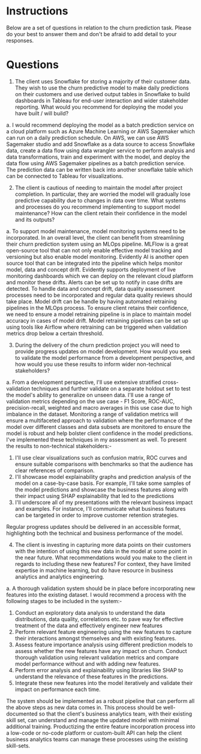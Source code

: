 
# Instructions

Below are a set of questions in relation to the churn prediction task. Please do your best to answer them and don't be afraid to add detail to your responses.

# Questions

1. The client uses Snowflake for storing a majority of their customer data. They wish to use the churn predictive model to make daily predictions on their customers and use derived output tables in Snowflake to build dashboards in Tableau for end-user interaction and wider stakeholder reporting. What would you recommend for deploying the model you have built / will build?

a. I would recommend deploying the model as a batch prediction service on a cloud platform such as Azure Machine Learning or AWS Sagemaker which can run on a daily prediction schedule. On AWS, we can use AWS Sagemaker studio and add Snowflake as a data source to access Snowflake data, create a data flow using data wrangler service to perform analysis and data transformations, train and experiment with the model, and deploy the data flow using AWS Sagemaker pipelines as a batch prediction service. The prediction data can be written back into another snowflake table which can be connected to Tableau for visualizations.

2. The client is cautious of needing to maintain the model after project completion. In particular, they are worried the model will gradually lose predictive capability due to changes in data over time. What systems and processes do you recommend implementing to support model maintenance? How can the client retain their confidence in the model and its outputs?

a. To support model maintenance, model monitoring systems need to be incorporated. In an overall level, the client can benefit from streamlining their churn prediction system using an MLOps pipeline.  MLFlow is a great open-source tool that can not only enable effective model tracking and versioning but also enable model monitoring. Evidently AI is another open source tool that can be integrated into the pipeline which helps monitor model, data and concept drift. Evidently supports deployment of live monitoring dashboards which we can deploy on the relevant cloud platform and monitor these drifts. Alerts can be set up to notify in case drifts are detected. To handle data and concept drift, data quality assessment processes need to be incorporated and regular data quality reviews should take place. Model drift can be handle by having automated retraining pipelines in the MLOps process.
To ensure client retains their confidence, we need to ensure a model retraining pipeline is in place to maintain model accuracy in cases of model drift. Model retraining pipelines can be set up using tools like Airflow where retraining can be triggered when validation metrics drop below a certain threshold.


3. During the delivery of the churn prediction project you will need to provide progress updates on model development. How would you seek to validate the model performance from a development perspective, and how would you use these results to inform wider non-technical stakeholders?

a. From a development perspective, I'll use extensive stratified cross-validation techniques and further validate on a separate holdout set to test the model's ability to generalize on unseen data. I'll use a range of validation metrics depending on the use case - F1 Score, ROC-AUC, precision-recall, weighted and macro averages in this use case due to high imbalance in the dataset. Monitoring a range of validation metrics will ensure a multifaceted approach to validation where the performance of the model over different classes and data subsets are monitored to ensure the model is robust and help bolster client confidence in the model predictions. I've implemented these techniques in my assessment as well. 
To present the results to non-technical stakeholders:-
1.  I'll use clear visualizations such as confusion matrix, ROC curves and ensure suitable comparisons with benchmarks so that the audience has clear references of comparison. 
2. I'll showcase model explainability graphs and prediction analysis of the model on a case-by-case basis. For example, I'll take some samples of the model predictions and showcase the business features along with their impact using SHAP explainability that led to the predictions
3. I'll underscore all of my presentations with the relevant business impact and examples. For instance, I'll communicate what business features can be targeted in order to improve customer retention strategies. 

Regular progress updates should be delivered in an accessible format, highlighting both the technical and business performance of the model.

4. The client is investing in capturing more data points on their customers with the intention of using this new data in the model at some point in the near future. What recommendations would you make to the client in regards to including these new features? For context, they have limited expertise in machine learning, but do have resource in business analytics and analytics engineering.

a. A thorough validation system should be in place before incorporating new features into the existing dataset. I would recommend a process with the following stages to be included in the system:-
1. Conduct an exploratory data analysis to understand the data distributions, data quality, correlations etc. to pave way for effective treatment of the data and effectively engineer new features
2. Perform relevant feature engineering using the new features to capture their interactions amongst themselves and with existing features.
3. Assess feature importance analysis using different prediction models to assess whether the new features have any impact on churn. Conduct thorough validation using relevant validation metrics and compare model performance without and with adding new features.
4. Perform error analysis and explainability using libraries like SHAP to understand the relevance of these features in the predictions.
5. Integrate these new features into the model iteratively and validate their impact on performance each time. 

The system should be implemented as a robust pipeline that can perform all the above steps as new data comes in. This process should be well-documented so that the client's business analytics team, with their existing skill set, can understand and manage the updated model with minimal additional training. Productizing the entire feature incorporation process into a low-code or no-code platform or custom-built API can help the client business analytics teams can manage these processes using the existing skill-sets.
